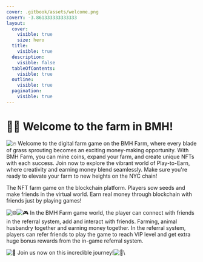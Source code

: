 ```yaml
---
cover: .gitbook/assets/welcome.png
coverY: -3.861333333333333
layout:
  cover:
    visible: true
    size: hero
  title:
    visible: true
  description:
    visible: false
  tableOfContents:
    visible: true
  outline:
    visible: true
  pagination:
    visible: true
---
```


# 👨‍🌾 Welcome to the farm in BMH!

<img src="https://abs-0.twimg.com/emoji/v2/svg/1f525.svg" alt="🔥" data-size="line"> Welcome to the digital farm game on the BMH Farm, where every blade of grass sprouting becomes an exciting money-making opportunity. With BMH Farm, you can mine coins, expand your farm, and create unique NFTs with each success. Join now to explore the vibrant world of Play-to-Earn, where creativity and earning money blend seamlessly. Make sure you're ready to elevate your farm to new heights on the NYC chain!

The NFT farm game on the blockchain platform. Players sow seeds and make friends in the virtual world. Earn real money through blockchain with friends just by playing games!

<img src="https://abs-0.twimg.com/emoji/v2/svg/1f310.svg" alt="🌐" data-size="line"><img src="https://abs-0.twimg.com/emoji/v2/svg/1f3ae.svg" alt="🎮" data-size="line"> In the BMH Farm game world, the player can connect with friends in the referral system, add and interact with friends. Farming, animal husbandry together and earning money together. In the referral system, players can refer friends to play the game to reach VIP level and get extra huge bonus rewards from the in-game referral system.&#x20;

<img src="https://abs-0.twimg.com/emoji/v2/svg/1f4b8.svg" alt="💸" data-size="line"> Join us now on this incredible journey!<img src="https://abs-0.twimg.com/emoji/v2/svg/1f680.svg" alt="🚀" data-size="line">\

